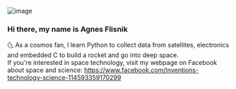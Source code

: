![image](https://user-images.githubusercontent.com/17677354/160917917-cb5fe094-1637-4f9b-8801-a8e02a65804b.png)<br>

### Hi there, my name is Agnes Flisnik <br>
:last_quarter_moon_with_face: As a cosmos fan, I learn Python to collect data from satellites, electronics and embedded C to build a rocket and go into deep space. <br>
If you're interested in space technology, visit my webpage on Facebook about space and science: https://www.facebook.com/Inventions-technology-science-114593359170299
<br>



<!--
**mniszka/mniszka** is a ✨ _special_ ✨ repository because its `README.md` (this file) appears on your GitHub profile.

Here are some ideas to get you started:

- 🔭 I’m currently working on ...
- 🌱 I’m currently learning Python
- 👯 I’m looking to collaborate on ...
- 🤔 I’m looking for help with ...
- 💬 Ask me about ...
- 📫 How to reach me: ...
- 😄 Pronouns: ...
- ⚡ Fun fact: ...
-->
